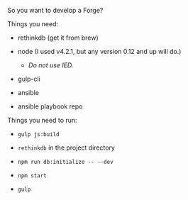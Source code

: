 So you want to develop a Forge?

Things you need:
	
- rethinkdb (get it from brew)

- node (I used v4.2.1, but any version 0.12 and up will do.) 
  
   + *Do not use IED.*

- gulp-cli

- ansible

- ansible playbook repo

Things you need to run:

- `gulp js:build`

- `rethinkdb` in the project directory

- `npm run db:initialize -- --dev`

- `npm start`

- `gulp`